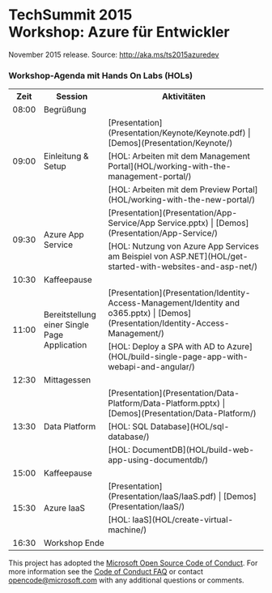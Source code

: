 ﻿<html lang="en">
   <head>
      <meta charset="utf-8">
      <meta http-equiv="X-UA-Compatible" content="IE=edge">
      <meta name="viewport" content="width=device-width, initial-scale=1">
      <title>TechSummit 2015, Workshop: Azure für Entwickler</title>
	  <link rel="stylesheet" href="style.css">
   </head>
   <body id="home">
      <div class="container">
         <div class="jumbotron">
            <h1>TechSummit 2015<br/>Workshop: Azure für Entwickler</h1>
            <p>November 2015 release. Source: <a href="http://aka.ms/ts2015azuredev">http://aka.ms/ts2015azuredev</a></p>
         </div>
         <div class="panel panel-default">
            <div class="panel-heading">
               <h3 class="panel-title">Workshop-Agenda mit Hands On Labs (HOLs)</h3>
            </div>
            <div class="panel-body">
               <table class="table table-bordered table-hover">
                  <col>
                  <col>
                  <col>
                  <tr>
                     <th>Zeit</th>
                     <th>Session</th>
                     <th>Aktivitäten</th>
                  </tr>
                <tr>
                    <td>08:00</td>
                    <td colspan="2">Begrüßung</td>
                </tr>
                <tr>
                    <td rowspan="3">09:00</td>
                    <td rowspan="3">Einleitung & Setup</td>
                    <td>[Presentation](Presentation/Keynote/Keynote.pdf) | [Demos](Presentation/Keynote/)</td>
                </tr>
                <tr>
                    <td>[HOL: Arbeiten mit dem Management Portal](HOL/working-with-the-management-portal/)</td>
                </tr>
                <tr>
                    <td>[HOL: Arbeiten mit dem Preview Portal](HOL/working-with-the-new-portal/)</td>
                </tr>
                <tr>
                    <td rowspan="2">09:30</td>
                    <td rowspan="2">Azure App Service</td>
                    <td>[Presentation](Presentation/App-Service/App Service.pptx) | [Demos](Presentation/App-Service/)</td>
                </tr>
                <tr>
                    <td>[HOL: Nutzung von Azure App Services am Beispiel von ASP.NET](HOL/get-started-with-websites-and-asp-net/)</td>
                </tr>
                <tr>
                    <td>10:30</td>
                    <td colspan="2">Kaffeepause</td>
                </tr>
                <tr>
                    <td rowspan="2">11:00</td>
                    <td rowspan="2">Bereitstellung einer Single Page Application</td>
                    <td>[Presentation](Presentation/Identity-Access-Management/Identity and o365.pptx) | [Demos](Presentation/Identity-Access-Management/)</td>
                </tr>
                <tr>
                    <td>[HOL: Deploy a SPA with AD to Azure](HOL/build-single-page-app-with-webapi-and-angular/)</td>
                </tr>
                <tr>
                    <td>12:30</td>
                    <td colspan="2">Mittagessen</td>
                </tr>
                <tr>
                    <td rowspan="3">13:30</td>
                    <td rowspan="3">Data Platform</td>
                    <td>[Presentation](Presentation/Data-Platform/Data-Platform.pptx) | [Demos](Presentation/Data-Platform/)</td>
                </tr>
                <tr>
                    <td>[HOL: SQL Database](HOL/sql-database/)</td>
                </tr>
                <tr>
                    <td>[HOL: DocumentDB](HOL/build-web-app-using-documentdb/)</td>
                </tr>
                <tr>
                    <td>15:00</td>
                    <td colspan="2">Kaffeepause</td>
                </tr>
                <tr>
                    <td rowspan="2">15:30</td>
                    <td rowspan="2">Azure IaaS</td>
                    <td>[Presentation](Presentation/IaaS/IaaS.pdf) | [Demos](Presentation/IaaS/)</td>
                </tr>
                <tr>
                    <td>[HOL: IaaS](HOL/create-virtual-machine/)</td>
                </tr>
                <tr>
                    <td>16:30</td>
                    <td colspan="2">Workshop Ende</td>
                </tr>
               </table>
            </div>
         </div>
   </body>
</html>

This project has adopted the [Microsoft Open Source Code of Conduct](https://opensource.microsoft.com/codeofconduct/). For more information see the [Code of Conduct FAQ](https://opensource.microsoft.com/codeofconduct/faq/) or contact [opencode@microsoft.com](mailto:opencode@microsoft.com) with any additional questions or comments.
